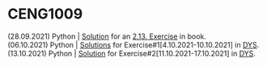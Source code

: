 # CENG1009

(28.09.2021) Python | [Solution](https://github.com/younver/CENG1009/blob/main/expression_solver.py) for an [2.13. Exercise](https://runestone.academy/runestone/books/published/thinkcspy/SimplePythonData/Exercises.html) in book. <br>
(06.10.2021) Python | [Solutions](https://github.com/younver/CENG1009/blob/main/06102021.py) for Exercise#1[4.10.2021-10.10.2021] in [DYS](https://dys.mu.edu.tr/course/view.php?id=19418#section-2). <br>
(13.10.2021) Python | [Solution](https://github.com/younver/CENG1009/blob/main/13102021.py) for Exercise#2[11.10.2021-17.10.2021] in [DYS](https://dys.mu.edu.tr/course/view.php?id=19418#section-3). <br>
